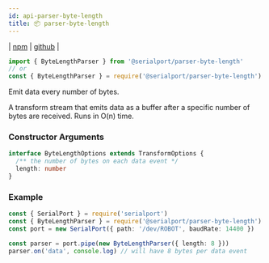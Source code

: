 ```yaml
---
id: api-parser-byte-length
title: 📦 parser-byte-length
---
```

| [npm](https://www.npmjs.com/package/@serialport/parser-byte-length) | [github](https://github.com/serialport/node-serialport/tree/master/packages/parser-byte-length) |

```ts
import { ByteLengthParser } from '@serialport/parser-byte-length'
// or
const { ByteLengthParser } = require('@serialport/parser-byte-length')
```

Emit data every number of bytes.

A transform stream that emits data as a buffer after a specific number of bytes are received. Runs in O(n) time.

### Constructor Arguments

```ts
interface ByteLengthOptions extends TransformOptions {
  /** the number of bytes on each data event */
  length: number
}
```

### Example

```ts
const { SerialPort } = require('serialport')
const { ByteLengthParser } = require('@serialport/parser-byte-length')
const port = new SerialPort({ path: '/dev/ROBOT', baudRate: 14400 })

const parser = port.pipe(new ByteLengthParser({ length: 8 }))
parser.on('data', console.log) // will have 8 bytes per data event
```
